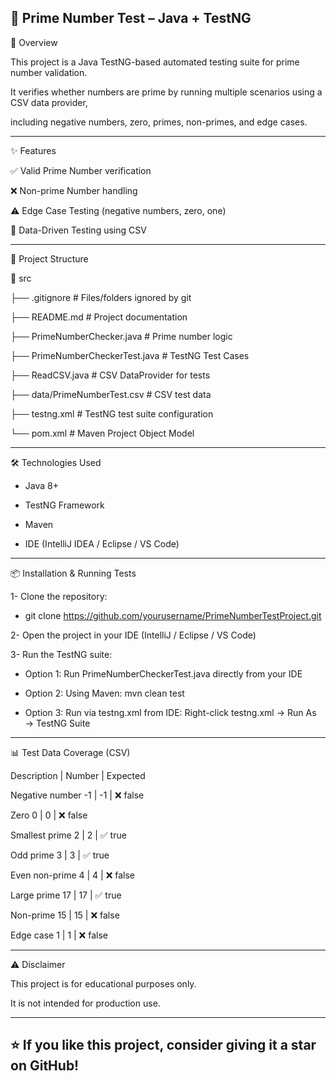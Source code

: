 🔢 Prime Number Test – Java + TestNG
------------------

📌 Overview

This project is a Java TestNG-based automated testing suite for prime number validation. 

It verifies whether numbers are prime by running multiple scenarios using a CSV data provider, 

including negative numbers, zero, primes, non-primes, and edge cases.

------------------

✨ Features

✅ Valid Prime Number verification 

❌ Non-prime Number handling  

⚠️ Edge Case Testing (negative numbers, zero, one)  

📂 Data-Driven Testing using CSV

------------------

📂 Project Structure

📁 src

├── .gitignore                    # Files/folders ignored by git  

├── README.md                     # Project documentation  

├── PrimeNumberChecker.java       # Prime number logic  

├── PrimeNumberCheckerTest.java   # TestNG Test Cases  

├── ReadCSV.java                  # CSV DataProvider for tests  

├── data/PrimeNumberTest.csv      # CSV test data  

├── testng.xml                    # TestNG test suite configuration  

└── pom.xml                       # Maven Project Object Model  

------------------

🛠️ Technologies Used

  - Java 8+  

  - TestNG Framework  

  - Maven  

  - IDE (IntelliJ IDEA / Eclipse / VS Code)

------------------

📦 Installation & Running Tests

1- Clone the repository:

  - git clone https://github.com/yourusername/PrimeNumberTestProject.git
    
2- Open the project in your IDE (IntelliJ / Eclipse / VS Code)

3- Run the TestNG suite:

  - Option 1: Run PrimeNumberCheckerTest.java directly from your IDE

  - Option 2: Using Maven: mvn clean test

  - Option 3: Run via testng.xml from IDE: Right-click testng.xml → Run As → TestNG Suite

------------------

📊 Test Data Coverage (CSV)

Description	| Number	| Expected

Negative number -1	| -1 |	❌ false

Zero 0 |	0	| ❌ false

Smallest prime 2	| 2	| ✅ true

Odd prime 3	| 3	| ✅ true

Even non-prime 4	| 4	| ❌ false

Large prime 17	| 17	| ✅ true

Non-prime 15	| 15	| ❌ false

Edge case 1	| 1	| ❌ false

------------------

⚠️ Disclaimer

This project is for educational purposes only.

It is not intended for production use.

------------------
⭐ If you like this project, consider giving it a star on GitHub!
------------------
